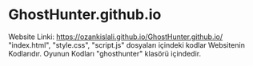 # GhostHunter.github.io
Website Linki: https://ozankislali.github.io/GhostHunter.github.io/
"index.html", "style.css", "script.js" dosyaları içindeki kodlar Websitenin Kodlarıdır. Oyunun Kodları "ghosthunter" klasörü içindedir. 

